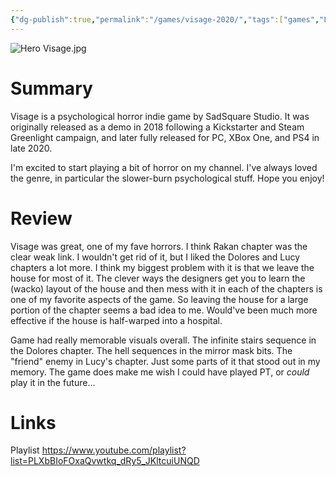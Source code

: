 ```yaml
---
{"dg-publish":true,"permalink":"/games/visage-2020/","tags":["games","LP"],"created":"2023-12-08","updated":"2025-06-03"}
---
```



![Hero Visage.jpg](/img/user/Attachments/Hero%20Visage.jpg)

# Summary

Visage is a psychological horror indie game by SadSquare Studio. It was originally released as a demo in 2018 following a Kickstarter and Steam Greenlight campaign, and later fully released for PC, XBox One, and PS4 in late 2020.

I'm excited to start playing a bit of horror on my channel. I've always loved the genre, in particular the slower-burn psychological stuff. Hope you enjoy!

# Review

Visage was great, one of my fave horrors. I think Rakan chapter was the clear weak link. I wouldn't get rid of it, but I liked the Dolores and Lucy chapters a lot more. I think my biggest problem with it is that we leave the house for most of it. The clever ways the designers get you to learn the (wacko) layout of the house and then mess with it in each of the chapters is one of my favorite aspects of the game. So leaving the house for a large portion of the chapter seems a bad idea to me. Would've been much more effective if the house is half-warped into a hospital.

Game had really memorable visuals overall. The infinite stairs sequence in the Dolores chapter. The hell sequences in the mirror mask bits. The "friend" enemy in Lucy's chapter. Just some parts of it that stood out in my memory. The game does make me wish I could have played PT, or *could* play it in the future...

# Links

Playlist https://www.youtube.com/playlist?list=PLXbBIoFOxaQvwtkq_dRy5_JKltcuiUNQD
